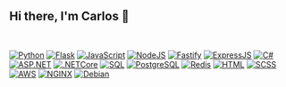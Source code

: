 ## Hi there, I'm Carlos 👋
<br>

[![Python](https://img.shields.io/badge/-Python-3776AB?style=for-the-badge&logo=python&logoColor=white&style=flat)](https://www.python.org/)
[![Flask](https://img.shields.io/badge/Flask-000000?logo=flask&logoColor=white&style=flat)](https://flask.palletsprojects.com/en/2.0.x/)
[![JavaScript](https://img.shields.io/badge/JavaScript-FFCA28?logo=javascript&logoColor=white&style=flat)](https://developer.mozilla.org/en-US/docs/Web/JavaScript)
[![NodeJS](https://img.shields.io/badge/NodeJS-339933?logo=node.js&logoColor=white&style=flat)](https://nodejs.org/en/)
[![Fastify](https://img.shields.io/badge/Fastify-000000?logo=fastify&logoColor=white&style=flat)](https://www.fastify.io/)
[![ExpressJS](https://img.shields.io/badge/ExpressJS-000000?logo=express&logoColor=white&style=flat)](https://expressjs.com/)
[![C#](https://img.shields.io/badge/C%23-239120?logo=c-sharp&logoColor=white&style=flat)](https://docs.microsoft.com/en-us/dotnet/csharp/)
[![ASP.NET](https://img.shields.io/badge/ASP.NET-512BD4?logo=dotnet&logoColor=white&style=flat)](https://dotnet.microsoft.com/apps/aspnet)
[![.NETCore](https://img.shields.io/badge/.NET&nbsp;Core-512BD4?logo=dotnet&logoColor=white&style=flat)](https://dotnet.microsoft.com/)
[![SQL](https://img.shields.io/badge/SQL-CC2927?logo=microsoft+sql+server&logoColor=white&style=flat)](https://www.microsoft.com/en-us/sql-server/sql-server-2019)
[![PostgreSQL](https://img.shields.io/badge/PostgreSQL-4169E1?logo=postgresql&logoColor=white&style=flat)](https://www.postgresql.org/)
[![Redis](https://img.shields.io/badge/Redis-DC382D?logo=redis&logoColor=white&style=flat)](https://redis.io/)
[![HTML](https://img.shields.io/badge/HTML-E34F26?logo=html5&logoColor=white&style=flat)](https://developer.mozilla.org/en-US/docs/Web/HTML)
[![SCSS](https://img.shields.io/badge/SCSS-CC6699?logo=sass&logoColor=white&style=flat)](https://sass-lang.com/)
[![AWS](https://img.shields.io/badge/AWS-232F3E?logo=amazon+aws&logoColor=white&style=flat)](https://aws.amazon.com/)
[![NGINX](https://img.shields.io/badge/NGINX-009639?logo=nginx&logoColor=white&style=flat)](https://www.nginx.com/)
[![Debian](https://img.shields.io/badge/Debian-A81D33?logo=debian&logoColor=white&style=flat)](https://www.debian.org/)

